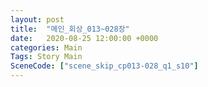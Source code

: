 ```yaml
---
layout: post
title:  "메인_회상_013~028장"
date:   2020-08-25 12:00:00 +0000
categories: Main
Tags: Story Main
SceneCode: ["scene_skip_cp013-028_q1_s10"]
---
```

